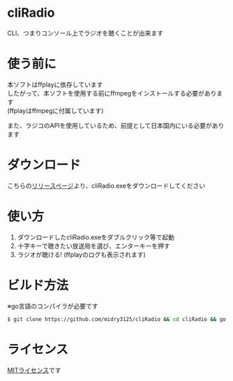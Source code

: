 # cliRadio
CLI、つまりコンソール上でラジオを聴くことが出来ます

# 使う前に
本ソフトはffplayに依存しています  
したがって、本ソフトを使用する前にffmpegをインストールする必要があります  
(ffplayはffmpegに付属しています)

また、ラジコのAPIを使用しているため、前提として日本国内にいる必要があります

# ダウンロード
こちらの[リリースページ](https://github.com/midry3125/cliRadio/releases/latest)より、cliRadio.exeをダウンロードしてください

# 使い方
1.  ダウンロードしたcliRadio.exeをダブルクリック等で起動
2.  十字キーで聴きたい放送局を選び、エンターキーを押す
3.  ラジオが聴ける! (ffplayのログも表示されます)

# ビルド方法
※go言語のコンパイラが必要です
```bash
$ git clone https://github.com/midry3125/cliRadio && cd cliRadio && go build
```

# ライセンス
[MITライセンス](./LICENSE)です

